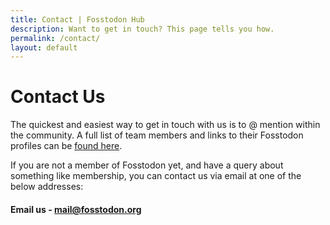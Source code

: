 ```yaml
---
title: Contact | Fosstodon Hub
description: Want to get in touch? This page tells you how.
permalink: /contact/
layout: default
---
```

# Contact Us

The quickest and easiest way to get in touch with us is to @ mention within the community. A full list of team members and links to their Fosstodon profiles can be [found here](/team).

If you are not a member of Fosstodon yet, and have a query about something like membership, you can contact us via email at one of the below addresses:

#### Email us - [mail@fosstodon.org](mail@fosstodon.org)
